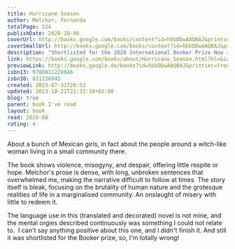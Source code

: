 ```yaml
---  
title: Hurricane Season  
author: Melchor, Fernanda  
totalPage: 224  
publishDate: 2020-10-06  
coverUrl: http://books.google.com/books/content?id=hbbDDwAAQBAJ&printsec=frontcover&img=1&zoom=1&edge=curl&source=gbs_api  
coverSmallUrl: http://books.google.com/books/content?id=hbbDDwAAQBAJ&printsec=frontcover&img=1&zoom=5&edge=curl&source=gbs_api  
description: "Shortlisted for the 2020 International Booker Prize Now in paperback, Fernanda Melchor’s Hurricane Season is “a bilious, profane, blood-spattered tempest of rage” (The Wall Street Journal), that casts “a powerful spell” (NPR): “a narrative that not only decries an atrocity but embodies the beauty and vitality it perverts” (The New York Times) The Witch is dead. And the discovery of her corpse has the whole village investigating the murder. As the novel unfolds in a dazzling linguistic torrent, with each unreliable narrator lingering on new details, new acts of depravity or brutality, Melchor extracts some tiny shred of humanity from these characters—inners whom most people would write off as irredeemable—forming a lasting portrait of a damned Mexican village. Like Roberto Bolano’s 2666 or Faulkner’s novels, Hurricane Season takes place in a world saturated with mythology and violence—real violence, the kind that seeps into the soil, poisoning everything around: it’s a world that becomes more and more terrifying the deeper you explore it."  
link: https://books.google.com/books/about/Hurricane_Season.html?hl=&id=hbbDDwAAQBAJ  
previewLink: http://books.google.de/books?id=hbbDDwAAQBAJ&printsec=frontcover&dq=Fernanda+Melchor,+Hurricane+Season&hl=&as_pt=BOOKS&cd=1&source=gbs_api  
isbn13: 9780811228046  
isbn10: 811228045  
created: 2023-07-31T20:53  
updated: 2023-10-21T21:33:10+02:00  
blog: true  
parent: book I've read  
layout: book  
read: 2020-08  
rating: 4  
---  
```

  
About a bunch of Mexican girls, in fact about the people around a witch-like woman living in a small community there.    
  
The book shows violence, misogyny, and despair, offering little respite or hope. Melchor's prose is dense, with long, unbroken sentences that overwhelmed me, making the narrative difficult to follow at times. The story itself is bleak, focusing on the brutality of human nature and the grotesque realities of life in a marginalised community. An onslaught of misery with little to redeem it.  
  
The language use in this (translated and decorated) novel is not mine, and the mental orgies described continuously was something I could not relate to.  I can't say anything positive about this one, and I didn't finish it.  And still it was shortlisted for the Booker prize, so, I'm totally wrong!